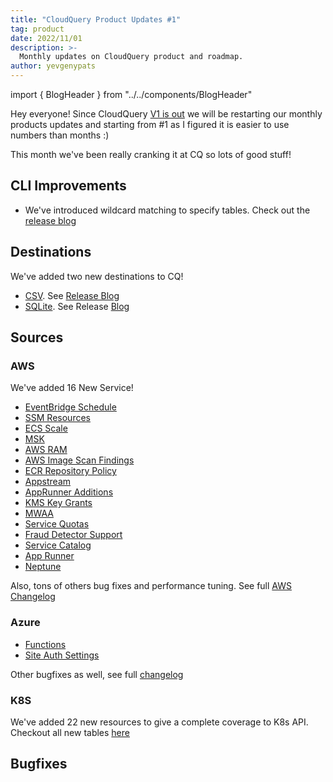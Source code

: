 ```yaml
---
title: "CloudQuery Product Updates #1"
tag: product
date: 2022/11/01
description: >-
  Monthly updates on CloudQuery product and roadmap.
author: yevgenypats
---
```


import { BlogHeader } from "../../components/BlogHeader"

<BlogHeader/>

Hey everyone! Since CloudQuery [V1 is out](./cloudquery-v1-release.md) we will be restarting our monthly products updates and starting from #1 as I figured it is easier to use numbers than months :)

This month we've been really cranking it at CQ so lots of good stuff!

## CLI Improvements

* We've introduced wildcard matching to specify tables. Check out the [release blog](https://www.cloudquery.io/blog/introducing-wildcard-matching-for-tables)

## Destinations

We've added two new destinations to CQ!

* [CSV](https://github.com/cloudquery/cloudquery/blob/main/plugins/destination/csv/README.md). See [Release Blog](https://www.cloudquery.io/blog/scaling-out-elt-with-cq-and-csv)
* [SQLite](https://github.com/cloudquery/cloudquery/tree/main/plugins/destination/sqlite). See Release [Blog](https://www.cloudquery.io/blog/announcing-cloudquery-sqlite-destination)


## Sources

### AWS

We've added 16 New Service!

* [EventBridge Schedule](https://github.com/cloudquery/cloudquery/issues/4693)
* [SSM Resources](https://github.com/cloudquery/cloudquery/issues/4381)
* [ECS Scale](https://github.com/cloudquery/cloudquery/issues/4688)
* [MSK](https://github.com/cloudquery/cloudquery/issues/3967)
* [AWS RAM](https://github.com/cloudquery/cloudquery/issues/3961) 
* [AWS Image Scan Findings](https://github.com/cloudquery/cloudquery/issues/3607)
* [ECR Repository Policy](https://github.com/cloudquery/cloudquery/issues/3844)
* [Appstream](https://github.com/cloudquery/cloudquery/issues/3567)
* [AppRunner Additions](https://github.com/cloudquery/cloudquery/blob/main/plugins/source/aws/CHANGELOG.md#460-2022-11-06)
* [KMS Key Grants](https://github.com/cloudquery/cloudquery/issues/3441)
* [MWAA](https://github.com/cloudquery/cloudquery/issues/3431)
* [Service Quotas](https://github.com/cloudquery/cloudquery/issues/3489)
* [Fraud Detector Support](https://github.com/cloudquery/cloudquery/issues/3076)
* [Service Catalog](https://github.com/cloudquery/cloudquery/issues/3275)
* [App Runner](https://github.com/cloudquery/cloudquery/issues/2997)
* [Neptune](https://github.com/cloudquery/cloudquery/issues/2923)

Also, tons of others bug fixes and performance tuning. See full [AWS Changelog](https://github.com/cloudquery/cloudquery/blob/main/plugins/source/aws/CHANGELOG.md)

### Azure

* [Functions](https://github.com/cloudquery/cloudquery/issues/3182)
* [Site Auth Settings](https://github.com/cloudquery/cloudquery/issues/3269)

Other bugfixes as well, see full [changelog](https://github.com/cloudquery/cloudquery/blob/main/plugins/source/azure/CHANGELOG.md)

### K8S

We've added 22 new resources to give a complete coverage to K8s API. Checkout all new tables [here](https://github.com/cloudquery/cloudquery/pull/4495/files#diff-ad7c419ed1d4020a168d179d12011ec7f20e5902de49d9c10d6b370f864a0d5cR1)

## Bugfixes
